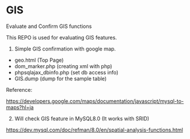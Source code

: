 # GIS
Evaluate and Confirm GIS functions

This REPO is used for evaluating GIS features.

1) Simple GIS confirmation with google map.
 - geo.html (Top Page)
 - dom_marker.php (creating xml with php)
 - phpsqlajax_dbinfo.php (set db access info)
 - GIS.dump (dump for the sample table)

Reference:

https://developers.google.com/maps/documentation/javascript/mysql-to-maps?hl=ja

2) Will check GIS feature in MySQL8.0 (It works with SRID)

https://dev.mysql.com/doc/refman/8.0/en/spatial-analysis-functions.html

